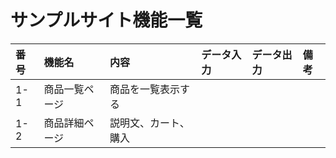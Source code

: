 
# サンプルサイト機能一覧
|番号|機能名|内容|データ入力|データ出力|備考|
|:---|:---|:---|:----|:---|:---|
|1-1|商品一覧ページ|商品を一覧表示する||||
|1-2|商品詳細ページ|説明文、カート、購入||||
